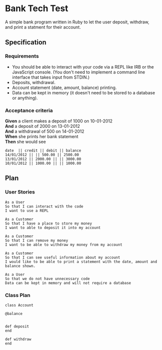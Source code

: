 # Bank Tech Test
 
A simple bank program written in Ruby to let the user deposit, withdraw, and print a statment for their account.
 
## Specification
 
### Requirements
 
- You should be able to interact with your code via a REPL like IRB or the JavaScript console. (You don't need to implement a command line interface that takes input from STDIN.)
- Deposits, withdrawal.
- Account statement (date, amount, balance) printing.
- Data can be kept in memory (it doesn't need to be stored to a database or anything).
 
### Acceptance criteria
 
**Given** a client makes a deposit of 1000 on 10-01-2012  
**And** a deposit of 2000 on 13-01-2012  
**And** a withdrawal of 500 on 14-01-2012  
**When** she prints her bank statement  
**Then** she would see
 
```
date  || credit || debit || balance
14/01/2012 || || 500.00 || 2500.00
13/01/2012 || 2000.00 || || 3000.00
10/01/2012 || 1000.00 || || 1000.00
```
 
## Plan
 
### User Stories
 
```
As a User
So that I can interact with the code
I want to use a REPL
```
 
```
As a Customer
So that I have a place to store my money
I want to able to deposit it into my account
```
 
```
As a Customer
So that I can remove my money
I want to be able to withdraw my money from my account
```
 
```
As a Customer
So that I can see useful information about my account
I would like to be able to print a statement with the date, amount and balance shown.
```
 
```
As a User
So that we do not have unnecessary code
Data can be kept in memory and will not require a database
```


### Class Plan


```
class Account

@balance


def deposit
end

def withdraw
end
```
